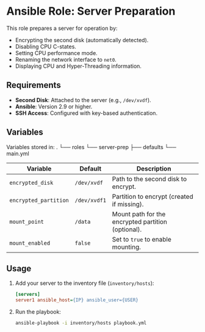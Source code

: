 # Ansible Role: Server Preparation

This role prepares a server for operation by:
- Encrypting the second disk (automatically detected).
- Disabling CPU C-states.
- Setting CPU performance mode.
- Renaming the network interface to `net0`.
- Displaying CPU and Hyper-Threading information.

## Requirements
- **Second Disk**: Attached to the server (e.g., `/dev/xvdf`).
- **Ansible**: Version 2.9 or higher.
- **SSH Access**: Configured with key-based authentication.

## Variables
Variables stored in:
.
└── roles
    └── server-prep
        ├── defaults
            └── main.yml

| Variable              | Default         | Description                                                                 |
|-----------------------|-----------------|-----------------------------------------------------------------------------|
| `encrypted_disk`      | `/dev/xvdf`    | Path to the second disk to encrypt.                                         |
| `encrypted_partition` | `/dev/xvdf1`   | Partition to encrypt (created if missing).                                  |
| `mount_point`         | `/data`        | Mount path for the encrypted partition (optional).                          |
| `mount_enabled`       | `false`        | Set to `true` to enable mounting.                                           |


## Usage
1. Add your server to the inventory file (`inventory/hosts`):
   ```ini
   [servers]
   server1 ansible_host={IP} ansible_user={USER}
   ```
2. Run the playbook:
   ```bash
   ansible-playbook -i inventory/hosts playbook.yml
   ```